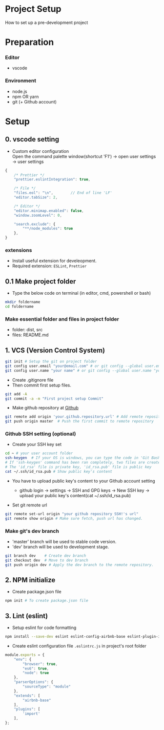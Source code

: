 # Project Setup
How to set up a pre-development project

# Preparation

### Editor
- vscode

### Environment
- node.js
- npm OR yarn   
- git (+ Github account)
  
# Setup

## 0. vscode setting
- Custom editor configuration  
Open the command palette window(shortcut 'F1') -> open user settings -> user settings
```javascript
{
    /* Prettier */
    "prettier.eslintIntegration": true,

    /* File */
    "files.eol": "\n",        // End of line 'LF'
    "editor.tabSize": 2,

    /* Editor */
    "editor.minimap.enabled": false,  
    "window.zoomLevel": 0,  

    "search.exclude": {
        "**/node_modules": true
    }, 
}
```

### extensions
- Install useful extension for develeopment.
- Required extension: `ESLint`, `Prettier`

## 0.1 Make project folder
- Type the below code on terminal (in editor, cmd, powershell or bash)
```bash
mkdir foldername
cd foldername 
```
### Make essential folder and files in project folder
- folder: dist, src
- files: README.md
  


## 1. VCS (Version Control System)  
```bash
git init # Setup the git on project folder
git config user.email "your@email.com" # or git config --global user.email "your@email.com"
git config user.name "your name" # or git config --global user.name "your name"
```
- Create .gitignore file
- Then commit first setup files.

``` bash
git add -A
git commit -a -m "First project setup Commit"
```

- Make github repository at [Github](https://github.com)
```bash
git remote add origin 'your.github.repository.url' # Add remote repository
git push origin master  # Push the first commit to remote repository 
```

### Github SSH setting (optional)
- Create your SSH key set
```bash
cd ~ # your user account folder
ssh-keygen  # If your OS is windows, you can type the code in 'Git Bash' terminal.
# If 'ssh-keygen' command has been ran completely, two files are created in '~/.ssh'
# The 'id_rsa' file is private key, 'id_rsa.pub' file is public key
cat ~/.ssh/id_rsa.pub # Show public key's content
```

- You have to upload public key's content to your Github account setting
  + github login -> settings -> SSH and GPG keys -> New SSH key -> upload your public key's content(cat ~/.ssh/id_rsa.pub)

- Set git remote url
```bash
git remote set-url origin "your github repository SSH!'s url"
git remote show origin # Make sure fetch, push url has changed.
```

### Make git's dev branch
- 'master' branch will be used to stable code version.
- 'dev' branch will be used to development stage.
```bash
git branch dev    # Create dev branch
git checkout dev  # Move to dev branch
git push origin dev # Apply the dev branch to the remote repository.
```

## 2. NPM initialize
- Create package.json file 
```bash
npm init # To create package.json file
```

## 3. Lint (eslint)
- Setup eslint for code formatting
```bash
npm install --save-dev eslint eslint-config-airbnb-base eslint-plugin-import
```

- Create eslint configuration file `.eslintrc.js` in project's root folder
```javascript
module.exports = {
    "env": {
        "browser": true,
        "es6": true,
        "node": true
    },
    "parserOptions": {
        "sourceType": "module"
    },
    "extends": [
        "airbnb-base"
    ],
    "plugins": [        
        'import'
    ],
};
```